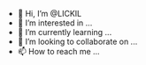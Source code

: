 - 👋 Hi, I’m @LICKIL
- 👀 I’m interested in ...
- 🌱 I’m currently learning ...
- 💞️ I’m looking to collaborate on ...
- 📫 How to reach me ...

<!---
LICKIL/LICKIL is a ✨ special ✨ repository because its `README.md` (this file) appears on your GitHub profile.
You can click the Preview link to take a look at your changes.
--->
